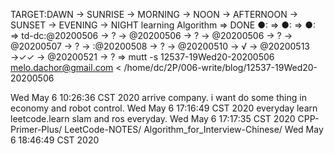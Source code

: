 TARGET:DAWN → SUNRISE → MORNING → NOON → AFTERNOON → SUNSET → EVENING → NIGHT
learning Algorithm ⇒ DONE
●: ⇒ 
●: ⇒ 
●: ⇒ 
td-dc:@20200506 → ? → @20200506 → ? → @20200506 → ? → @20200507 → ? → 
    :@20200508 → ? → @20200510 → √ → @20200513 →✓✓ → @20200521 → ? ⇒ 
mutt -s 12537-19Wed20-20200506 melo.dachor@gmail.com < /home/dc/2P/006-write/blog/12537-19Wed20-20200506

Wed May  6 10:26:36 CST 2020
    arrive company.
    i want do some thing in economy and robot control.
Wed May  6 17:16:49 CST 2020
    everyday learn leetcode.learn slam and ros everyday.
Wed May  6 17:17:35 CST 2020
    CPP-Primer-Plus/
    LeetCode-NOTES/
    Algorithm_for_Interview-Chinese/
Wed May  6 18:46:49 CST 2020
    
